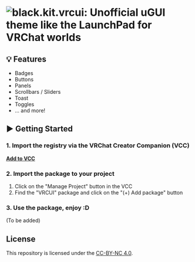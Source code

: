 # ![black.kit.vrcui: Unofficial uGUI theme like the LaunchPad for VRChat worlds](https://kurone-kito.github.io/vrc-ui/banner.png)

## 💡 Features

- Badges
- Buttons
- Panels
- Scrollbars / Sliders
- Toast
- Toggles
- ... and more!

## ▶ Getting Started

### 1. Import the registry via the VRChat Creator Companion (VCC)

**[Add to VCC](vcc://vpm/addRepo?url=https%3A%2F%2Fkurone-kito.github.io%2Fvpm%2Findex.json)**

### 2. Import the package to your project

1. Click on the "Manage Project" button in the VCC
2. Find the "VRCUI" package and click on the "(+) Add package" button

### 3. Use the package, enjoy :D

(To be added)

## License

This repository is licensed under the [CC-BY-NC 4.0](LICENSE).

